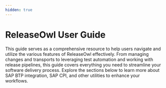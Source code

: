 ```yaml
---
hidden: true
---
```


# ReleaseOwl User Guide

This guide serves as a comprehensive resource to help users navigate and utilize the various features of ReleaseOwl effectively. From managing changes and transports to leveraging test automation and working with release pipelines, this guide covers everything you need to streamline your software delivery process. Explore the sections below to learn more about SAP BTP integration, SAP CPI, and other utilities to enhance your workflows.
